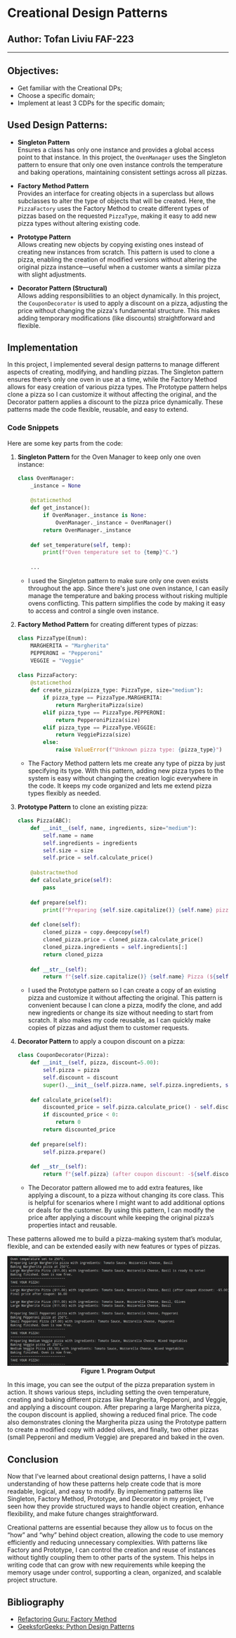 # Creational Design Patterns


## Author: Tofan Liviu FAF-223

----

## Objectives:

* Get familiar with the Creational DPs;
* Choose a specific domain;
* Implement at least 3 CDPs for the specific domain;


## Used Design Patterns:

* **Singleton Pattern**  
  Ensures a class has only one instance and provides a global access point to that instance. In this project, the `OvenManager` uses the Singleton pattern to ensure that only one oven instance controls the temperature and baking operations, maintaining consistent settings across all pizzas.

* **Factory Method Pattern**  
  Provides an interface for creating objects in a superclass but allows subclasses to alter the type of objects that will be created. Here, the `PizzaFactory` uses the Factory Method to create different types of pizzas based on the requested `PizzaType`, making it easy to add new pizza types without altering existing code.

* **Prototype Pattern**  
  Allows creating new objects by copying existing ones instead of creating new instances from scratch. This pattern is used to clone a pizza, enabling the creation of modified versions without altering the original pizza instance—useful when a customer wants a similar pizza with slight adjustments.

* **Decorator Pattern (Structural)**  
  Allows adding responsibilities to an object dynamically. In this project, the `CouponDecorator` is used to apply a discount on a pizza, adjusting the price without changing the pizza's fundamental structure. This makes adding temporary modifications (like discounts) straightforward and flexible.


## Implementation

In this project, I implemented several design patterns to manage different aspects of creating, modifying, and handling pizzas. The Singleton pattern ensures there’s only one oven in use at a time, while the Factory Method allows for easy creation of various pizza types. The Prototype pattern helps clone a pizza so I can customize it without affecting the original, and the Decorator pattern applies a discount to the pizza price dynamically. These patterns made the code flexible, reusable, and easy to extend.

### Code Snippets

Here are some key parts from the code:

1. **Singleton Pattern** for the Oven Manager to keep only one oven instance:
    ```python
    class OvenManager:
        _instance = None

        @staticmethod
        def get_instance():
            if OvenManager._instance is None:
                OvenManager._instance = OvenManager()
            return OvenManager._instance

        def set_temperature(self, temp):
            print(f"Oven temperature set to {temp}°C.")

        ...
    ```
   * I used the Singleton pattern to make sure only one oven exists throughout the app. Since there's just one oven instance, I can easily manage the temperature and baking process without risking multiple ovens conflicting. This pattern simplifies the code by making it easy to access and control a single oven instance.

2. **Factory Method Pattern** for creating different types of pizzas:
    ```python
    class PizzaType(Enum):
        MARGHERITA = "Margherita"
        PEPPERONI = "Pepperoni"
        VEGGIE = "Veggie"

    class PizzaFactory:
        @staticmethod
        def create_pizza(pizza_type: PizzaType, size="medium"):
            if pizza_type == PizzaType.MARGHERITA:
                return MargheritaPizza(size)
            elif pizza_type == PizzaType.PEPPERONI:
                return PepperoniPizza(size)
            elif pizza_type == PizzaType.VEGGIE:
                return VeggiePizza(size)
            else:
                raise ValueError(f"Unknown pizza type: {pizza_type}")
    ```
   * The Factory Method pattern lets me create any type of pizza by just specifying its type. With this pattern, adding new pizza types to the system is easy without changing the creation logic everywhere in the code. It keeps my code organized and lets me extend pizza types flexibly as needed.

3. **Prototype Pattern** to clone an existing pizza:
    ```python
    class Pizza(ABC):
        def __init__(self, name, ingredients, size="medium"):
            self.name = name
            self.ingredients = ingredients
            self.size = size
            self.price = self.calculate_price()

        @abstractmethod
        def calculate_price(self):
            pass

        def prepare(self):
            print(f"Preparing {self.size.capitalize()} {self.name} pizza with ingredients:", ', '.join(self.ingredients))

        def clone(self):
            cloned_pizza = copy.deepcopy(self)
            cloned_pizza.price = cloned_pizza.calculate_price()
            cloned_pizza.ingredients = self.ingredients[:]
            return cloned_pizza
        
        def __str__(self):
            return f"{self.size.capitalize()} {self.name} Pizza (${self.price:.2f}) with ingredients: {', '.join(self.ingredients)}"
    ```
   * I used the Prototype pattern so I can create a copy of an existing pizza and customize it without affecting the original. This pattern is convenient because I can clone a pizza, modify the clone, and add new ingredients or change its size without needing to start from scratch. It also makes my code reusable, as I can quickly make copies of pizzas and adjust them to customer requests.

4. **Decorator Pattern** to apply a coupon discount on a pizza:
    ```python
    class CouponDecorator(Pizza):
        def __init__(self, pizza, discount=5.00):
            self.pizza = pizza
            self.discount = discount
            super().__init__(self.pizza.name, self.pizza.ingredients, self.pizza.size)

        def calculate_price(self):
            discounted_price = self.pizza.calculate_price() - self.discount
            if discounted_price < 0:
                return 0
            return discounted_price

        def prepare(self):
            self.pizza.prepare() 

        def __str__(self):
            return f"{self.pizza} (after coupon discount: -${self.discount:.2f})"
    ```
   * The Decorator pattern allowed me to add extra features, like applying a discount, to a pizza without changing its core class. This is helpful for scenarios where I might want to add additional options or deals for the customer. By using this pattern, I can modify the price after applying a discount while keeping the original pizza’s properties intact and reusable.


These patterns allowed me to build a pizza-making system that’s modular, flexible, and can be extended easily with new features or types of pizzas.

<p align="center">
  <img src="image.png" alt="Program Output"><br>
  <strong>Figure 1. Program Output</strong>
</p>
In this image, you can see the output of the pizza preparation system in action. It shows various steps, including setting the oven temperature, creating and baking different pizzas like Margherita, Pepperoni, and Veggie, and applying a discount coupon. After preparing a large Margherita pizza, the coupon discount is applied, showing a reduced final price. The code also demonstrates cloning the Margherita pizza using the Prototype pattern to create a modified copy with added olives, and finally, two other pizzas (small Pepperoni and medium Veggie) are prepared and baked in the oven.



## Conclusion

Now that I’ve learned about creational design patterns, I have a solid understanding of how these patterns help create code that is more readable, logical, and easy to modify. By implementing patterns like Singleton, Factory Method, Prototype, and Decorator in my project, I’ve seen how they provide structured ways to handle object creation, enhance flexibility, and make future changes straightforward.

Creational patterns are essential because they allow us to focus on the “how” and “why” behind object creation, allowing the code to use memory efficiently and reducing unnecessary complexities. With patterns like Factory and Prototype, I can control the creation and reuse of instances without tightly coupling them to other parts of the system. This helps in writing code that can grow with new requirements while keeping the memory usage under control, supporting a clean, organized, and scalable project structure.

## Bibliography

- [Refactoring Guru: Factory Method](https://refactoring.guru/design-patterns/factory-method)  
- [GeeksforGeeks: Python Design Patterns](https://www.geeksforgeeks.org/python-design-patterns/)
